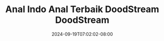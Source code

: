--- 
title: "Anal  Indo Anal Terbaik  DoodStream  DoodStream"
description: "video bokeh Anal  Indo Anal Terbaik  DoodStream  DoodStream simontok full vidio  "
date: 2024-09-19T07:02:02-08:00
file_code: "wxye3gww4l00"
draft: false
cover: "wxopl1yc5h1hhith.jpg"
tags: ["Anal", "Indo", "Anal", "Terbaik", "DoodStream", "DoodStream", "bokep-indo", "bokep-viral", "bokep-ig"]
length: 320
fld_id: "1483139"
foldername: "Anal indo"
categories: ["Anal indo"]
views: 0
---